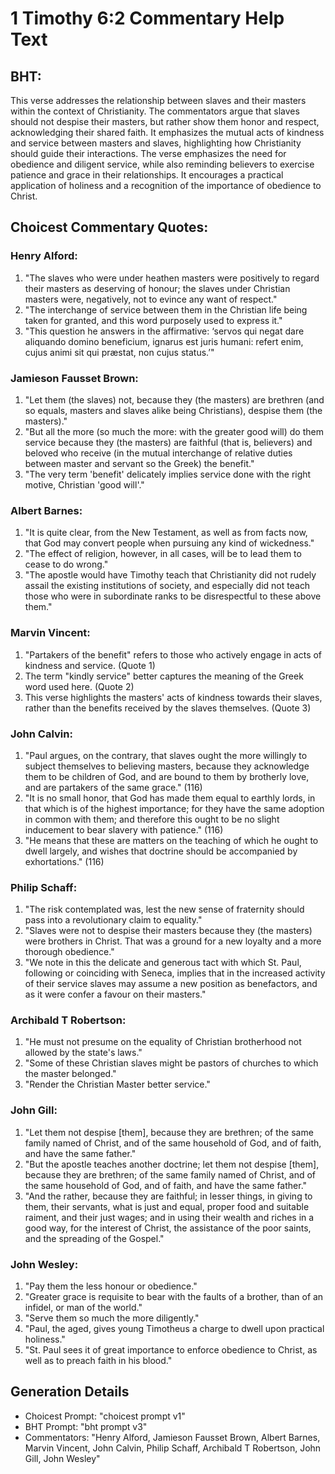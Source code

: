 # 1 Timothy 6:2 Commentary Help Text

## BHT:
This verse addresses the relationship between slaves and their masters within the context of Christianity. The commentators argue that slaves should not despise their masters, but rather show them honor and respect, acknowledging their shared faith. It emphasizes the mutual acts of kindness and service between masters and slaves, highlighting how Christianity should guide their interactions. The verse emphasizes the need for obedience and diligent service, while also reminding believers to exercise patience and grace in their relationships. It encourages a practical application of holiness and a recognition of the importance of obedience to Christ.

## Choicest Commentary Quotes:
### Henry Alford:
1. "The slaves who were under heathen masters were positively to regard their masters as deserving of honour; the slaves under Christian masters were, negatively, not to evince any want of respect."
2. "The interchange of service between them in the Christian life being taken for granted, and this word purposely used to express it."
3. "This question he answers in the affirmative: ‘servos qui negat dare aliquando domino beneficium, ignarus est juris humani: refert enim, cujus animi sit qui præstat, non cujus status.’"

### Jamieson Fausset Brown:
1. "Let them (the slaves) not, because they (the masters) are brethren (and so equals, masters and slaves alike being Christians), despise them (the masters)."
2. "But all the more (so much the more: with the greater good will) do them service because they (the masters) are faithful (that is, believers) and beloved who receive (in the mutual interchange of relative duties between master and servant so the Greek) the benefit."
3. "The very term 'benefit' delicately implies service done with the right motive, Christian 'good will'."

### Albert Barnes:
1. "It is quite clear, from the New Testament, as well as from facts now, that God may convert people when pursuing any kind of wickedness."
2. "The effect of religion, however, in all cases, will be to lead them to cease to do wrong."
3. "The apostle would have Timothy teach that Christianity did not rudely assail the existing institutions of society, and especially did not teach those who were in subordinate ranks to be disrespectful to these above them."

### Marvin Vincent:
1. "Partakers of the benefit" refers to those who actively engage in acts of kindness and service. (Quote 1)
2. The term "kindly service" better captures the meaning of the Greek word used here. (Quote 2)
3. This verse highlights the masters' acts of kindness towards their slaves, rather than the benefits received by the slaves themselves. (Quote 3)

### John Calvin:
1. "Paul argues, on the contrary, that slaves ought the more willingly to subject themselves to believing masters, because they acknowledge them to be children of God, and are bound to them by brotherly love, and are partakers of the same grace." (116)
2. "It is no small honor, that God has made them equal to earthly lords, in that which is of the highest importance; for they have the same adoption in common with them; and therefore this ought to be no slight inducement to bear slavery with patience." (116)
3. "He means that these are matters on the teaching of which he ought to dwell largely, and wishes that doctrine should be accompanied by exhortations." (116)

### Philip Schaff:
1. "The risk contemplated was, lest the new sense of fraternity should pass into a revolutionary claim to equality." 
2. "Slaves were not to despise their masters because they (the masters) were brothers in Christ. That was a ground for a new loyalty and a more thorough obedience."
3. "We note in this the delicate and generous tact with which St. Paul, following or coinciding with Seneca, implies that in the increased activity of their service slaves may assume a new position as benefactors, and as it were confer a favour on their masters."

### Archibald T Robertson:
1. "He must not presume on the equality of Christian brotherhood not allowed by the state's laws." 
2. "Some of these Christian slaves might be pastors of churches to which the master belonged."
3. "Render the Christian Master better service."

### John Gill:
1. "Let them not despise [them], because they are brethren; of the same family named of Christ, and of the same household of God, and of faith, and have the same father."
2. "But the apostle teaches another doctrine; let them not despise [them], because they are brethren; of the same family named of Christ, and of the same household of God, and of faith, and have the same father."
3. "And the rather, because they are faithful; in lesser things, in giving to them, their servants, what is just and equal, proper food and suitable raiment, and their just wages; and in using their wealth and riches in a good way, for the interest of Christ, the assistance of the poor saints, and the spreading of the Gospel."

### John Wesley:
1. "Pay them the less honour or obedience."
2. "Greater grace is requisite to bear with the faults of a brother, than of an infidel, or man of the world."
3. "Serve them so much the more diligently."
4. "Paul, the aged, gives young Timotheus a charge to dwell upon practical holiness."
5. "St. Paul sees it of great importance to enforce obedience to Christ, as well as to preach faith in his blood."


## Generation Details
- Choicest Prompt: "choicest prompt v1"
- BHT Prompt: "bht prompt v3"
- Commentators: "Henry Alford, Jamieson Fausset Brown, Albert Barnes, Marvin Vincent, John Calvin, Philip Schaff, Archibald T Robertson, John Gill, John Wesley"
